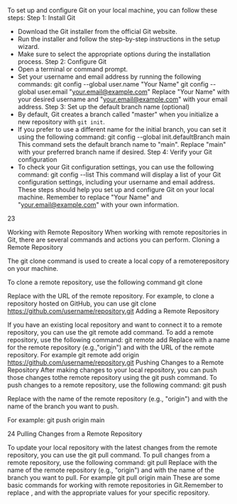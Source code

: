 To set up and configure Git on your local machine, you can follow these steps:
Step 1: Install Git
- Download the Git installer from the official Git website.
- Run the installer and follow the step-by-step instructions in the setup wizard.
- Make sure to select the appropriate options during the installation process.
Step 2: Configure Git
- Open a terminal or command prompt.
- Set your username and email address by running the following commands:
git config --global user.name "Your Name"
git config --global user.email "your.email@example.com"
Replace "Your Name" with your desired username and "your.email@example.com" with
your email address.
Step 3: Set up the default branch name (optional)
- By default, Git creates a branch called "master" when you initialize a new repository with
`git init`.
- If you prefer to use a different name for the initial branch, you can set it using the following
command:
git config --global init.defaultBranch main
This command sets the default branch name to "main". Replace "main" with your preferred
branch name if desired.
Step 4: Verify your Git configuration
- To check your Git configuration settings, you can use the following command:
git config --list
This command will display a list of your Git configuration settings, including your username
and email address.
These steps should help you set up and configure Git on your local machine. Remember to
replace "Your Name" and "your.email@example.com" with your own information.

23

Working with Remote Repository
When working with remote repositories in Git, there are several commands and actions you
can perform.
Cloning a Remote Repository

The git clone command is used to create a local copy of a remoterepository
on your machine.

To clone a remote repository, use the following command
git clone <remote-url>

Replace <remote-url> with the URL of the remote repository.
For example, to clone a repository hosted on GitHub, you can use
git clone https://github.com/username/repository.git
Adding a Remote Repository

If you have an existing local repository and want to connect it to a remote
repository, you can use the git remote add command.
To add a remote repository, use the following command:
git remote add <remote-name> <remote-url>
Replace <remote-name> with a name for the remote repository (e.g.,"origin") and
<remote-url> with the URL of the remote repository.
For example
git remote add origin https://github.com/username/repository.git
Pushing Changes to a Remote Repository
After making changes to your local repository, you can push those changes tothe remote
repository using the git push command.
To push changes to a remote repository, use the following command:
git push <remote-name> <branch-name>

Replace <remote-name> with the name of the remote repository (e.g., "origin") and <branch-
name> with the name of the branch you want to push.

For example:
git push origin main

24
Pulling Changes from a Remote Repository

To update your local repository with the latest changes from the remote
repository, you can use the git pull command.
To pull changes from a remote repository, use the following command:
git pull <remote-name> <branch-name>
Replace <remote-name> with the name of the remote repository (e.g.,
"origin") and <branch-name> with the name of the branch you want to pull.
For example
git pull origin main
These are some basic commands for working with remote repositories in Git.Remember to
replace <remote-url>, <remote-name> and <branch-name> with the appropriate values for your
specific repository.
